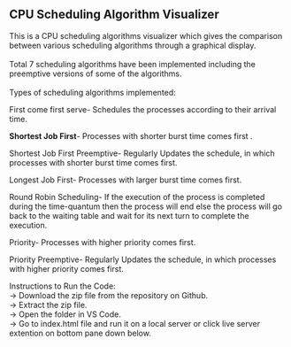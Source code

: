 <h2> CPU Scheduling Algorithm Visualizer</h2>
This is a CPU scheduling algorithms visualizer which gives the comparison between various scheduling algorithms through a graphical display.<br><br>
Total 7 scheduling algorithms have been implemented including the preemptive versions of some of the algorithms.<br><br>
Types of scheduling algorithms implemented:  

First come first serve- Schedules the processes according to their arrival time.

<b>Shortest Job First</b>- Processes with shorter burst time comes first .

Shortest Job First Preemptive- Regularly Updates the schedule, in which processes with shorter burst time comes first.

Longest Job First- Processes with larger burst time comes first.

Round Robin Scheduling- If the execution of the process is completed during the time-quantum then the process will end else the process will go back to the waiting table and wait for its next turn to complete the execution.

Priority- Processes with higher priority comes first. 

Priority Preemptive- Regularly Updates the schedule, in which processes with higher priority comes first.

Instructions to Run the Code:<br>
-> Download the zip file from the repository on Github.<br>
-> Extract the zip file.<br>
-> Open the folder in VS Code.<br>
-> Go to index.html file and run it on a local server or click live server extention on bottom pane down below.<br>
